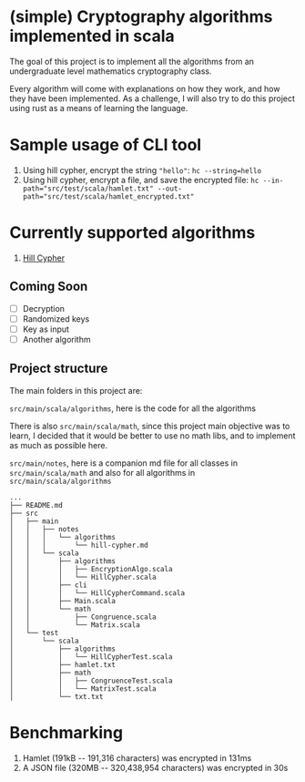 # (simple) Cryptography algorithms implemented in scala

The goal of this project is to implement all the algorithms from an undergraduate level mathematics cryptography
class.

Every algorithm will come with explanations on how they work, and how they have been implemented. As a challenge, I will
also try to do this project using rust as a means of learning the language.

# Sample usage of CLI tool

1. Using hill cypher, encrypt the string `"hello"`: `hc --string=hello`
2. Using hill cypher, encrypt a file, and save the encrypted
   file: `hc --in-path="src/test/scala/hamlet.txt" --out-path="src/test/scala/hamlet_encrypted.txt"`

# Currently supported algorithms

1. [Hill Cypher](src/main/notes/algorithms/hill-cypher.md)

## Coming Soon

- [ ] Decryption
- [ ] Randomized keys
- [ ] Key as input
- [ ] Another algorithm

## Project structure

The main folders in this project are:

`src/main/scala/algorithms`, here is the code for all the algorithms

There is also `src/main/scala/math`, since this project main objective was to learn, I decided that it would be better
to use no math libs, and to implement as much as possible here.

`src/main/notes`, here is a companion md file for all classes in `src/main/scala/math` and also for all algorithms
in `src/main/scala/algorithms`

```
...
├── README.md
├── src
│   ├── main
│   │   ├── notes
│   │   │   └── algorithms
│   │   │       └── hill-cypher.md
│   │   └── scala
│   │       ├── algorithms
│   │       │   ├── EncryptionAlgo.scala
│   │       │   └── HillCypher.scala
│   │       ├── cli
│   │       │   └── HillCypherCommand.scala
│   │       ├── Main.scala
│   │       └── math
│   │           ├── Congruence.scala
│   │           └── Matrix.scala
│   └── test
│       └── scala
│           ├── algorithms
│           │   └── HillCypherTest.scala
│           ├── hamlet.txt
│           ├── math
│           │   ├── CongruenceTest.scala
│           │   └── MatrixTest.scala
│           └── txt.txt
```


# Benchmarking
1. Hamlet (191kB -- 191,316 characters) was encrypted in 131ms 
2. A JSON file (320MB -- 320,438,954 characters) was encrypted in 30s
